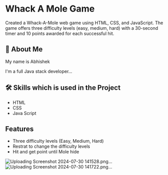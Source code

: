 
# Whack A Mole Game

Created a Whack-A-Mole web game using HTML, CSS, and JavaScript. The game offers three difficulty levels (easy, medium, hard) with a 30-second timer and 10 points awarded for each successful hit.


## 🚀 About Me
My name is Abhishek 

I'm a full Java stack developer...


## 🛠 Skills which is used in the Project
* HTML
* CSS
* Java Script

## Features

- Three difficulty levels (Easy, Medium, Hard)
- Restrat to change the difficulty levels
- Hit and get point until Mole hide


![Uploading Screenshot 2024-07-30 141528.png…]()
![Uploading Screenshot 2024-07-30 141722.png…]()
